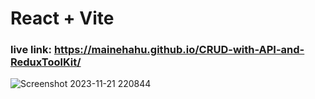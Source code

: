 # React + Vite

### live link: https://mainehahu.github.io/CRUD-with-API-and-ReduxToolKit/

![Screenshot 2023-11-21 220844](https://github.com/MaiNehaHu/CRUD-with-API/assets/111631957/4e8392fa-fa57-4be2-9ea9-7969b62a43d1)
